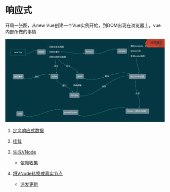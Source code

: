 # 响应式

开局一张图，从new Vue创建一个Vue实例开始，到DOM出现在浏览器上，vue内部所做的事情

![](../../static/机制.png)

1. [定义响应式数据](./定义响应式数据.md)

2. [挂载](./挂载.md)

3. [生成VNode](./render方法生成VNode.md)
   * [依赖收集](./依赖收集.md)

4. [将VNode转换成真实节点](./将VNode转换成真实节点.md)
   * [派发更新](./派发更新.md)
